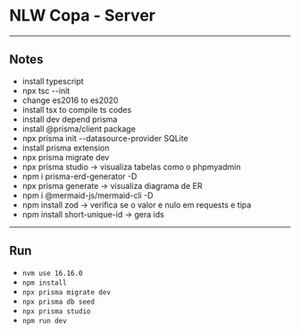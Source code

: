 # NLW Copa - Server

----------
## Notes
- install typescript
- npx tsc --init
- change es2016 to es2020
- install tsx to compile ts codes
- install dev depend prisma
- install @prisma/client package
- npx prisma init --datasource-provider SQLite
- install prisma extension
- npx prisma migrate dev
- npx prisma studio -> visualiza tabelas como o phpmyadmin
- npm i prisma-erd-generator -D
- npx prisma generate -> visualiza diagrama de ER
- npm i @mermaid-js/mermaid-cli -D
- npm install zod -> verifica se o valor e nulo em requests e tipa
- npm install short-unique-id -> gera ids

----------
## Run
- `nvm use 16.16.0`
- `npm install`
- `npx prisma migrate dev`
- `npx prisma db seed`
- `npx prisma studio`
- `npm run dev`